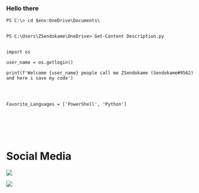 ### Hello there



```
PS C:\> cd $env:OneDrive\Documents\


PS C:\Users\ZSendokame\OneDrive> Get-Content Description.py


import os

user_name = os.getlogin()

print(f'Welcome {user_name} people call me ZSendokame (Sendokame#9562) and here i save my code')




Favorite_Languages = ['PowerShell', 'Python']



```


<br><br>

# Social Media
<a href="https://www.twitch.tv/ZSendokame"><img src="https://img.shields.io/badge/Twitch-ZSendokame-purple"/>

<a href="https://discord.gg/pSUCuvn3wj"><img src="https://img.shields.io/badge/Discord-World%20Hacking-blue"/>
  
